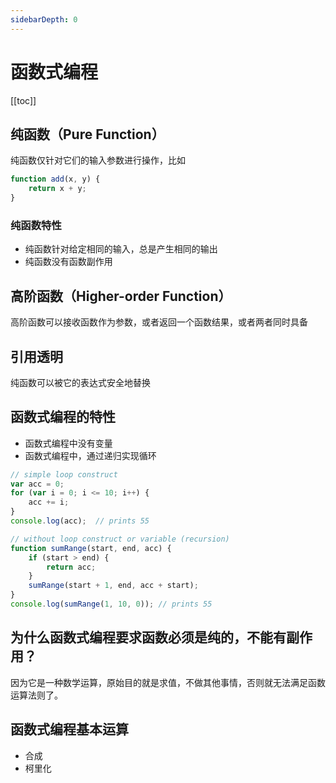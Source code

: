 ```yaml
---
sidebarDepth: 0
---
```


# 函数式编程

[[toc]]

## 纯函数（Pure Function）

纯函数仅针对它们的输入参数进行操作，比如

```js
function add(x, y) {
    return x + y;
}
```

### 纯函数特性

- 纯函数针对给定相同的输入，总是产生相同的输出
- 纯函数没有函数副作用

## 高阶函数（Higher-order Function）

高阶函数可以接收函数作为参数，或者返回一个函数结果，或者两者同时具备

## 引用透明

纯函数可以被它的表达式安全地替换

## 函数式编程的特性

- 函数式编程中没有变量
- 函数式编程中，通过递归实现循环

```js
// simple loop construct
var acc = 0;
for (var i = 0; i <= 10; i++) {
    acc += i;
}
console.log(acc);  // prints 55

// without loop construct or variable (recursion)
function sumRange(start, end, acc) {
    if (start > end) {
        return acc;
    }
    sumRange(start + 1, end, acc + start);
}
console.log(sumRange(1, 10, 0)); // prints 55
```

## 为什么函数式编程要求函数必须是纯的，不能有副作用？

因为它是一种数学运算，原始目的就是求值，不做其他事情，否则就无法满足函数运算法则了。

## 函数式编程基本运算

- 合成
- 柯里化
